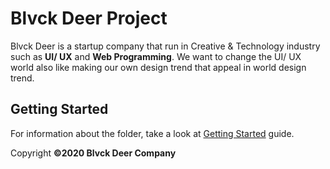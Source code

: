 # Blvck Deer Project

Blvck Deer is a startup company that run in Creative & Technology industry such as **UI/ UX** and **Web Programming**. We want to change the UI/ UX world also like making our own design trend that appeal in world design trend.

## Getting Started

For information about the folder, take a look at [Getting Started](https://github.com/ikhsansdq/blvckdeer/blob/master/Blvck%20Deer/getting-started.md) guide. 


Copyright **©2020 Blvck Deer Company**
